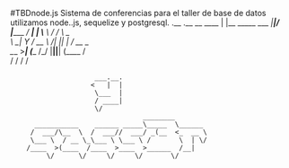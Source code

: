 #TBDnode.js
Sistema de conferencias para el taller de base de datos
utilizamos node..js, sequelize y postgresql.
               .__                .__  __
          ____ |  |__ _____ ___  _|__|/  |______
        _/ ___\|  |  \\__  \\  \/ /  \   __\__  \
        \  \___|   Y  \/ __ \\   /|  ||  |  / __ \_  
         \___  >___|  (____  /\_/ |__||__| (____  /  
             \/     \/     \/                   \/

                         ___.__.
                        <   |  |
                         \___  |
                         / ____|
                         \/
                                     ________
          ___________    ______ _____\_____  \______
         /  ___/\__  \  /  ___//  ___/ _(__  <_  __ \
         \___ \  / __ \_\___ \ \___ \ /       \  | \/
        /____  >(____  /____  >____  >______  /__|
             \/      \/     \/     \/       \/
